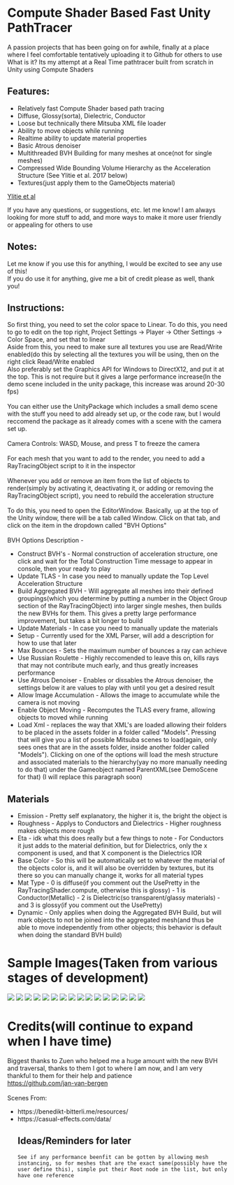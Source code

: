 # Compute Shader Based Fast Unity PathTracer
A passion projects that has been going on for awhile, finally at a place where I feel comfortable tentatively uploading it to Github for others to use
What is it?
Its my attempt at a Real Time pathtracer built from scratch in Unity using Compute Shaders
## Features: 
<ul>
  
<li>Relatively fast Compute Shader based path tracing</li>
<li>Diffuse, Glossy(sorta), Dielectric, Conductor</li>
<li>Loose but technically there Mitsuba XML file loader</li>
<li>Ability to move objects while running</li>
<li>Realtime ability to update material properties</li>
<li>Basic Atrous denoiser</li>
  <li>Multithreaded BVH Building for many meshes at once(not for single meshes)</li>
<li>Compressed Wide Bounding Volume Hierarchy as the Acceleration Structure (See Ylitie et al. 2017 below)</li>
  <li>Textures(just apply them to the GameObjects material)</li>
</ul>

[Ylitie et al](https://research.nvidia.com/sites/default/files/publications/ylitie2017hpg-paper.pdf)
</br>

If you have any questions, or suggestions, etc. let me know! I am always looking for more stuff to add, and more ways to make it more user friendly or appealing for others to use


## Notes:
Let me know if you use this for anything, I would be excited to see any use of this!
</br>
If you do use it for anything, give me a bit of credit please as well, thank you!

## Instructions:
So first thing, you need to set the color space to Linear.  To do this, you need to go to edit on the top right, Project Settings -> Player -> Other Settings -> Color Space, and set that to linear
</br>
Aside from this, you need to make sure all textures you use are Read/Write enabled(do this by selecting all the textures you will be using, then on the right click Read/Write enabled
</br>
Also preferably set the Graphics API for Windows to DirectX12, and put it at the top.  This is not require but it gives a large performance increase(In the demo scene included in the unity package, this increase was around 20-30 fps)
</br></br>
You can either use the UnityPackage which includes a small demo scene with the stuff you need to add already set up, or the code raw, but I would reccomend the package as it already comes with a scene with the camera set up.
</br></br>
Camera Controls: WASD, Mouse, and press T to freeze the camera
</br></br>
For each mesh that you want to add to the render, you need to add a RayTracingObject script to it in the inspector
</br></br>
Whenever you add or remove an item from the list of objects to render(simply by activating it, deactivating it, or adding or removing the RayTracingObject script), you need to rebuild the acceleration structure
</br></br>
To do this, you need to open the EditorWindow.  Basically, up at the top of the Unity window, there will be a tab called Window.  Click on that tab, and click on the item in the dropdown called "BVH Options"
</br></br>
BVH Options Description - 
<ul>
  <li>Construct BVH's - Normal construction of acceleration structure, one click and wait for the Total Construction Time message to appear in console, then your ready to play</li>
  <li>Update TLAS - In case you need to manually update the Top Level Acceleration Structure</li>
  <li>Build Aggregated BVH - Will aggregate all meshes into their defined groupings(which you determine by putting a number in the Object Group section of the RayTracingObject) into larger single meshes, then builds the new BVHs for them.  This gives a pretty large performance improvement, but takes a bit longer to build</li>
  <li>Update Materials - In case you need to manually update the materials</li>
  <li>Setup - Currently used for the XML Parser, will add a description for how to use that later</li>
  <li>Max Bounces - Sets the maximum number of bounces a ray can achieve</li>
  <li>Use Russian Roulette - Highly reccomended to leave this on, kills rays that may not contribute much early, and thus greatly increases performance</li>
  <li>Use Atrous Denoiser - Enables or dissables the Atrous denoiser, the settings below it are values to play with until you get a desired result</li>
  <li>Allow Image Accumulation - Allows the image to accumulate while the camera is not moving</li>
  <li>Enable Object Moving - Recomputes the TLAS every frame, allowing objects to moved while running</li>
  <li>Load Xml - replaces the way that XML's are loaded allowing their folders to be placed in the assets folder in a folder called "Models".  Pressing that will give you a list of possible Mitsuba scenes to load(again, only sees ones that are in the assets folder, inside another folder called "Models").  Clicking on one of the options will load the mesh structure and associated materials to the hierarchy(yay no more manually needing to do that) under the Gameobject named ParentXML(see DemoScene for that) (I will replace this paragraph soon)</li>
  </ul>
  
 ## Materials
 <ul>
  <li>Emission - Pretty self explanatory, the higher it is, the bright the object is</li>
  <li>Roughness - Applys to Conductors and Dielectrics - Higher roughness makes objects more rough</li>
  <li>Eta - idk what this does really but a few things to note - For Conductors it just adds to the material definition, but for Dielectrics, only the x component is used, and that X component is the Dielectrics IOR</li>
  <li>Base Color - So this will be automatically set to whatever the material of the objects color is, and it will also be overridden by textures, but its there so you can manually change it, works for all material types</li>
  <li>Mat Type - 0 is diffuse(if you comment out the UsePretty in the RayTracingShader.compute, otherwise this is glossy) - 1 is Conductor(Metallic) - 2 is Dielectric(so transparent/glassy materials) - and 3 is glossy(if you comment out the UsePretty)</li>
  <li>Dynamic - Only applies when doing the Aggregated BVH Build, but will mark objects to not be joined into the aggregated mesh(and thus be able to move independently from other objects; this behavior is default when doing the standard BVH build)</li>
</ul>
  
# Sample Images(Taken from various stages of development)

![](/Images/Sponza-Diffuse.png)
![](/Images/Another-Sponza.png)
![](/Images/Bistro-Chair.png)
![](/Images/Bistro-Glasses.png)
![](/Images/Bistro-Inside.png)
![](/Images/Early-Atrous.png)
![](/Images/Early-Mitsuba-Parser.png)
![](/Images/Early-Tests.png)
![](/Images/Lensing-Example.png)
![](/Images/Car.png)
![](/Images/KitchenScene.png)
![](/Images/living-room.png)
![](/Images/PrettyScene.png)
![](/Images/Sponza.png)
![](/Images/SpaceShip.png)
![](/Images/Material-Testing.png)


# Credits(will continue to expand when I have time)
Biggest thanks to Zuen who helped me a huge amount with the new BVH and traversal, thanks to them I got to where I am now, and I am very thankful to them for their help and patience
</br>
https://github.com/jan-van-bergen
</br></br>
Scenes From:
<ul>
  <li>https://benedikt-bitterli.me/resources/</li>
  <li>https://casual-effects.com/data/</li
</ul>



## Ideas/Reminders for later
    See if any performance beenfit can be gotten by allowing mesh instancing, so for meshes that are the exact same(possibly have the user define this), simple put their Root node in the list, but only have one reference
